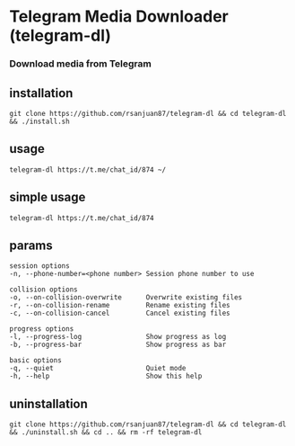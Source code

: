 # Telegram Media Downloader (telegram-dl)
### Download media from Telegram


## installation
`git clone https://github.com/rsanjuan87/telegram-dl && cd telegram-dl && ./install.sh`

## usage
`telegram-dl https://t.me/chat_id/874 ~/` 

## simple usage
`telegram-dl https://t.me/chat_id/874`


## params
    session options
    -n, --phone-number=<phone number> Session phone number to use

    collision options
    -o, --on-collision-overwrite      Overwrite existing files
    -r, --on-collision-rename         Rename existing files
    -c, --on-collision-cancel         Cancel existing files

    progress options
    -l, --progress-log                Show progress as log
    -b, --progress-bar                Show progress as bar

    basic options
    -q, --quiet                       Quiet mode
    -h, --help                        Show this help




## uninstallation
`git clone https://github.com/rsanjuan87/telegram-dl && cd telegram-dl && ./uninstall.sh && cd .. && rm -rf telegram-dl`
